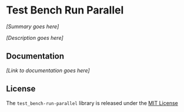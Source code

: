 # Test Bench Run Parallel

*[Summary goes here]*

*[Description goes here]*

## Documentation

*[Link to documentation goes here]*

## License

The `test_bench-run-parallel` library is released under the [MIT License](./MIT-License.txt)
